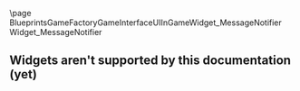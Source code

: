 \page BlueprintsGameFactoryGameInterfaceUIInGameWidget_MessageNotifier Widget_MessageNotifier
## Widgets aren't supported by this documentation (yet)
